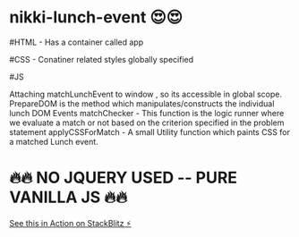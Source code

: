 # nikki-lunch-event 😍😍 

#HTML - Has a container called app

#CSS - Conatiner related styles globally specified

#JS 

  Attaching matchLunchEvent to window , so its accessible in global scope.
  PrepareDOM is the method which manipulates/constructs the individual lunch DOM Events
  matchChecker - This function is the logic runner where we evaluate a match or not based on the criterion specified in the problem statement
  applyCSSForMatch - A small Utility function which paints CSS for a matched Lunch event.

# 🔥🔥 NO JQUERY USED -- PURE VANILLA JS 🔥🔥
[See this in Action on StackBlitz ⚡️](https://stackblitz.com/edit/nikki-lunch-event)